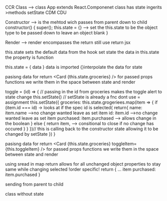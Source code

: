 CCR
Class --> class App extends React.Componenet
class has state ingerits >methods setState CDM CDU

Constructor --> is the mehtod wich passes from parent down to child
constructor() {
    super();
    this.state = {} --> set the this.state to be the object type to be passed down to leave an object blank
}

Render --> render encompasses the return still use return jsx 

this.state sets the default data from the hook set state
the data in this.state 
 the property is  function

 this.state = { data } data is imported {}interpolate the data for state

pasisng data for return 
<Card {this.state.groceries} />
for passed props functions we write them in  the space between state and render

toggle = (id) => { // passing in the id from groceries makes the toggle alert to state change
this.setState() // setState is already a fnc dont use = assignment
this.setState({
    groceries: this.state.grogeriees.map(item => {
        if (item.id === id) -> looks at if the spec id is selected{
            return{
                name: item.name -->no change wanted leave as set item
                id: item.id -->no change wanted leave as set item
                purchased: item.purchased --> allows change in the boolean
            } else {
                return item, --> consitional to close if no change has occured 
            }
        }
    })// this is calling back to the constructor state allowing it to be changed by setState
})
}

pasisng data for return 
<Card {this.state.groceries} toggleItem={this.toggleItem} />
for passed props functions we write them in  the space between state and render


using sread in map return allows for all unchanged object properties to stay same while changing selected !order specific!
return {
    ... item
    purchased: item.purchased
}

sending from parent to child
<Thing toggle={this.toggle}/>

class without state 